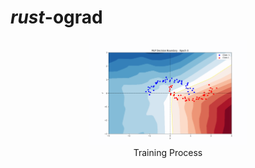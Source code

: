 # *rust*-ograd

<div align="center">
<figure>
<img src="attachments/training_progress_2.gif" alt="training process" title="Training Process" width="60%">  
<figcaption>Training Process</figcaption>
</figure>
</div>
